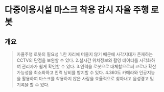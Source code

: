 # 다중이용시설 마스크 착용 감시 자율 주행 로봇


## 개요
> 자율주행 로봇의 필요성
> 1.한 자리에 머물지 않기 때문에 사각지대가 존재하는 CCTV의 단점을 보완할 수 있다.
> 2.실시간 위치정보와 촬영 데이터를 시각화하여 관리자가 쉽게 확인할 수 있다.
> 3.인력을 로봇으로 대체함으로써 코로나 확산 가능성을 최소화하고 인력 낭비를 방지할 수 있다.
> 4.360도 카메라와 인공지능을 활용하여 마스크를 착용하지 않은 사람을 효율적으로 찾아내고 음성경고 및 기록을 할 수 있다.





